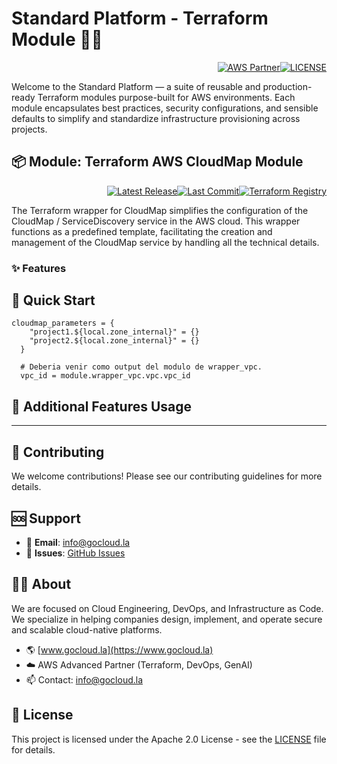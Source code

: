 # Standard Platform - Terraform Module 🚀🚀
<p align="right"><a href="https://partners.amazonaws.com/partners/0018a00001hHve4AAC/GoCloud"><img src="https://img.shields.io/badge/AWS%20Partner-Advanced-orange?style=for-the-badge&logo=amazonaws&logoColor=white" alt="AWS Partner"/></a><a href="LICENSE"><img src="https://img.shields.io/badge/License-Apache%202.0-green?style=for-the-badge&logo=apache&logoColor=white" alt="LICENSE"/></a></p>

Welcome to the Standard Platform — a suite of reusable and production-ready Terraform modules purpose-built for AWS environments.
Each module encapsulates best practices, security configurations, and sensible defaults to simplify and standardize infrastructure provisioning across projects.

## 📦 Module: Terraform AWS CloudMap Module
<p align="right"><a href="https://github.com/gocloudLa/terraform-aws-wrapper-cloudmap/releases/latest"><img src="https://img.shields.io/github/v/release/gocloudLa/terraform-aws-wrapper-cloudmap.svg?style=for-the-badge" alt="Latest Release"/></a><a href=""><img src="https://img.shields.io/github/last-commit/gocloudLa/terraform-aws-wrapper-cloudmap.svg?style=for-the-badge" alt="Last Commit"/></a><a href="https://registry.terraform.io/modules/gocloudLa/wrapper-cloudmap/aws"><img src="https://img.shields.io/badge/Terraform-Registry-7B42BC?style=for-the-badge&logo=terraform&logoColor=white" alt="Terraform Registry"/></a></p>
The Terraform wrapper for CloudMap simplifies the configuration of the CloudMap / ServiceDiscovery service in the AWS cloud. This wrapper functions as a predefined template, facilitating the creation and management of the CloudMap service by handling all the technical details.

### ✨ Features




## 🚀 Quick Start
```hcl
cloudmap_parameters = {
    "project1.${local.zone_internal}" = {}
    "project2.${local.zone_internal}" = {}
  }

  # Deberia venir como output del modulo de wrapper_vpc.
  vpc_id = module.wrapper_vpc.vpc.vpc_id
```


## 🔧 Additional Features Usage










---

## 🤝 Contributing
We welcome contributions! Please see our contributing guidelines for more details.

## 🆘 Support
- 📧 **Email**: info@gocloud.la
- 🐛 **Issues**: [GitHub Issues](https://github.com/gocloudLa/issues)

## 🧑‍💻 About
We are focused on Cloud Engineering, DevOps, and Infrastructure as Code.
We specialize in helping companies design, implement, and operate secure and scalable cloud-native platforms.
- 🌎 [www.gocloud.la](https://www.gocloud.la)
- ☁️ AWS Advanced Partner (Terraform, DevOps, GenAI)
- 📫 Contact: info@gocloud.la

## 📄 License
This project is licensed under the Apache 2.0 License - see the [LICENSE](LICENSE) file for details. 